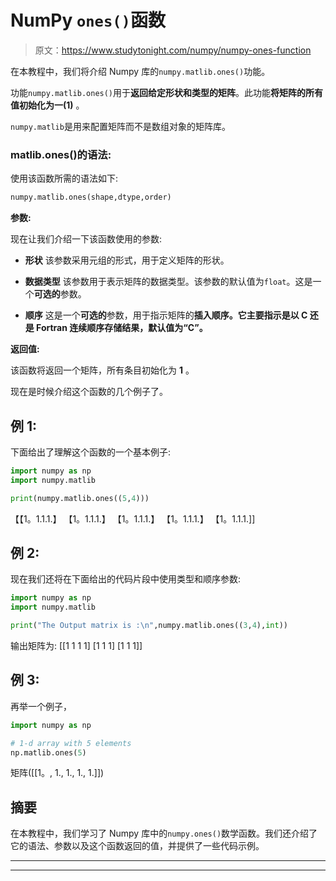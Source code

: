 # NumPy `ones()`函数

> 原文：<https://www.studytonight.com/numpy/numpy-ones-function>

在本教程中，我们将介绍 Numpy 库的`numpy.matlib.ones()`功能。

功能`numpy.matlib.ones()`用于**返回给定形状和类型的矩阵**。此功能**将矩阵的所有值初始化为一(1)** 。

`numpy.matlib`是用来配置矩阵而不是数组对象的矩阵库。

### matlib.ones()的语法:

使用该函数所需的语法如下:

```py
numpy.matlib.ones(shape,dtype,order)
```

**参数:**

现在让我们介绍一下该函数使用的参数:

*   **形状**
    该参数采用元组的形式，用于定义矩阵的形状。

*   **数据类型**
    该参数用于表示矩阵的数据类型。该参数的默认值为`float`。这是一个**可选的**参数。

*   **顺序**
    这是一个**可选的**参数，用于指示矩阵的**插入顺序。它主要指示是以 C 还是 Fortran 连续顺序存储结果，默认值为“C”。**

**返回值:**

该函数将返回一个矩阵，所有条目初始化为 **1** 。

现在是时候介绍这个函数的几个例子了。

## 例 1:

下面给出了理解这个函数的一个基本例子:

```py
import numpy as np    
import numpy.matlib    

print(numpy.matlib.ones((5,4))) 
```

【【1。1.1.1.】
【1。1.1.1.】
【1。1.1.1.】
【1。1.1.1.】
【1。1.1.1.]]

## 例 2:

现在我们还将在下面给出的代码片段中使用类型和顺序参数:

```py
import numpy as np    
import numpy.matlib    

print("The Output matrix is :\n",numpy.matlib.ones((3,4),int)) 
```

输出矩阵为:
[[1 1 1 1]
[1 1 1]
[1 1 1]]

## 例 3:

再举一个例子，

```py
import numpy as np

# 1-d array with 5 elements
np.matlib.ones(5)
```

矩阵([[1。, 1., 1., 1., 1.]])

## 摘要

在本教程中，我们学习了 Numpy 库中的`numpy.ones()`数学函数。我们还介绍了它的语法、参数以及这个函数返回的值，并提供了一些代码示例。

* * *

* * *